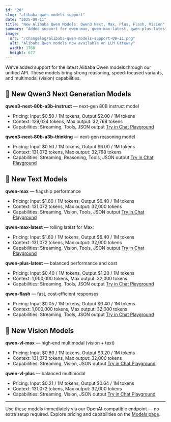 ```yaml
---
id: "20"
slug: "alibaba-qwen-models-support"
date: "2025-09-11"
title: "New Alibaba Qwen Models: Qwen3 Next, Max, Plus, Flash, Vision"
summary: "Added support for qwen-max, qwen-max-latest, qwen-plus-latest, qwen-flash, qwen-vl-max, qwen-vl-plus and the new Qwen3 Next 80B A3B Instruct and Thinking models."
image:
  src: "/changelog/alibaba-qwen-models-support-09-11.png"
  alt: "Alibaba Qwen models now available on LLM Gateway"
  width: 1768
  height: 677
---
```


We’ve added support for the latest Alibaba Qwen models through our unified API. These models bring strong reasoning, speed-focused variants, and multimodal (vision) capabilities.

## 🧠 New Qwen3 Next Generation Models

**qwen3-next-80b-a3b-instruct** — next-gen 80B instruct model

- Pricing: Input $0.50 / 1M tokens, Output $2.00 / 1M tokens
- Context: 129,024 tokens, Max output: 32,768 tokens
- Capabilities: Streaming, Tools, JSON output
  [Try in Chat Playground](https://chat.llmgateway.io/?model=alibaba/qwen3-next-80b-a3b-instruct)

**qwen3-next-80b-a3b-thinking** — next-gen reasoning model

- Pricing: Input $0.50 / 1M tokens, Output $6.00 / 1M tokens
- Context: 131,072 tokens, Max output: 32,768 tokens
- Capabilities: Streaming, Reasoning, Tools, JSON output
  [Try in Chat Playground](https://chat.llmgateway.io/?model=alibaba/qwen3-next-80b-a3b-thinking)

## 🚀 New Text Models

**qwen-max** — flagship performance

- Pricing: Input $1.60 / 1M tokens, Output $6.40 / 1M tokens
- Context: 131,072 tokens, Max output: 32,000 tokens
- Capabilities: Streaming, Vision, Tools, JSON output
  [Try in Chat Playground](https://chat.llmgateway.io/?model=alibaba/qwen-max)

**qwen-max-latest** — rolling latest for Max:

- Pricing: Input $1.60 / 1M tokens, Output $6.40 / 1M tokens
- Context: 131,072 tokens, Max output: 32,000 tokens
- Capabilities: Streaming, Vision, Tools, JSON output
  [Try in Chat Playground](https://chat.llmgateway.io/?model=alibaba/qwen-max-latest)

**qwen-plus-latest** — balanced performance and cost

- Pricing: Input $0.40 / 1M tokens, Output $1.20 / 1M tokens
- Context: 1,000,000 tokens, Max output: 32,000 tokens
- Capabilities: Streaming, Tools, JSON output
  [Try in Chat Playground](https://chat.llmgateway.io/?model=alibaba/qwen-plus-latest)

**qwen-flash** — fast, cost‑efficient responses

- Pricing: Input $0.05 / 1M tokens, Output $0.40 / 1M tokens
- Context: 1,000,000 tokens, Max output: 32,000 tokens
- Capabilities: Streaming, Tools, JSON output
  [Try in Chat Playground](https://chat.llmgateway.io/?model=alibaba/qwen-flash)

## 👀 New Vision Models

**qwen-vl-max** — high‑end multimodal (vision + text)

- Pricing: Input $0.80 / 1M tokens, Output $3.20 / 1M tokens
- Context: 131,072 tokens, Max output: 32,000 tokens
- Capabilities: Streaming, Vision, JSON output
  [Try in Chat Playground](https://chat.llmgateway.io/?model=alibaba/qwen-vl-max)

**qwen-vl-plus** — balanced multimodal

- Pricing: Input $0.21 / 1M tokens, Output $0.64 / 1M tokens
- Context: 131,072 tokens, Max output: 32,000 tokens
- Capabilities: Streaming, Vision, JSON output
  [Try in Chat Playground](https://chat.llmgateway.io/?model=alibaba/qwen-vl-plus)

---

Use these models immediately via our OpenAI‑compatible endpoint — no extra setup required. Explore pricing and capabilities on the [Models page](/models).
